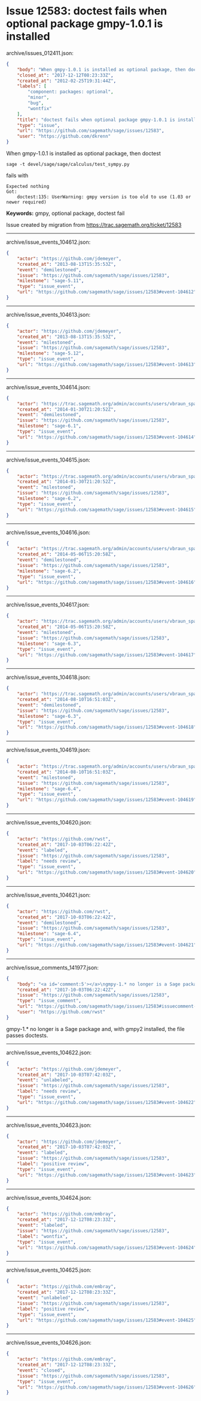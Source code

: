 # Issue 12583: doctest fails when optional package gmpy-1.0.1 is installed

archive/issues_012411.json:
```json
{
    "body": "When gmpy-1.0.1 is installed as optional package, then doctest\n\n```\nsage -t devel/sage/sage/calculus/test_sympy.py\n```\nfails with\n\n```\nExpected nothing\nGot:\n    doctest:135: UserWarning: gmpy version is too old to use (1.03 or newer required)\n```\n\n\n**Keywords:** gmpy, optional package, doctest fail\n\nIssue created by migration from https://trac.sagemath.org/ticket/12583\n\n",
    "closed_at": "2017-12-12T08:23:33Z",
    "created_at": "2012-02-25T19:31:44Z",
    "labels": [
        "component: packages: optional",
        "minor",
        "bug",
        "wontfix"
    ],
    "title": "doctest fails when optional package gmpy-1.0.1 is installed",
    "type": "issue",
    "url": "https://github.com/sagemath/sage/issues/12583",
    "user": "https://github.com/dkrenn"
}
```
When gmpy-1.0.1 is installed as optional package, then doctest

```
sage -t devel/sage/sage/calculus/test_sympy.py
```
fails with

```
Expected nothing
Got:
    doctest:135: UserWarning: gmpy version is too old to use (1.03 or newer required)
```


**Keywords:** gmpy, optional package, doctest fail

Issue created by migration from https://trac.sagemath.org/ticket/12583





---

archive/issue_events_104612.json:
```json
{
    "actor": "https://github.com/jdemeyer",
    "created_at": "2013-08-13T15:35:53Z",
    "event": "demilestoned",
    "issue": "https://github.com/sagemath/sage/issues/12583",
    "milestone": "sage-5.11",
    "type": "issue_event",
    "url": "https://github.com/sagemath/sage/issues/12583#event-104612"
}
```



---

archive/issue_events_104613.json:
```json
{
    "actor": "https://github.com/jdemeyer",
    "created_at": "2013-08-13T15:35:53Z",
    "event": "milestoned",
    "issue": "https://github.com/sagemath/sage/issues/12583",
    "milestone": "sage-5.12",
    "type": "issue_event",
    "url": "https://github.com/sagemath/sage/issues/12583#event-104613"
}
```



---

archive/issue_events_104614.json:
```json
{
    "actor": "https://trac.sagemath.org/admin/accounts/users/vbraun_spam",
    "created_at": "2014-01-30T21:20:52Z",
    "event": "demilestoned",
    "issue": "https://github.com/sagemath/sage/issues/12583",
    "milestone": "sage-6.1",
    "type": "issue_event",
    "url": "https://github.com/sagemath/sage/issues/12583#event-104614"
}
```



---

archive/issue_events_104615.json:
```json
{
    "actor": "https://trac.sagemath.org/admin/accounts/users/vbraun_spam",
    "created_at": "2014-01-30T21:20:52Z",
    "event": "milestoned",
    "issue": "https://github.com/sagemath/sage/issues/12583",
    "milestone": "sage-6.2",
    "type": "issue_event",
    "url": "https://github.com/sagemath/sage/issues/12583#event-104615"
}
```



---

archive/issue_events_104616.json:
```json
{
    "actor": "https://trac.sagemath.org/admin/accounts/users/vbraun_spam",
    "created_at": "2014-05-06T15:20:58Z",
    "event": "demilestoned",
    "issue": "https://github.com/sagemath/sage/issues/12583",
    "milestone": "sage-6.2",
    "type": "issue_event",
    "url": "https://github.com/sagemath/sage/issues/12583#event-104616"
}
```



---

archive/issue_events_104617.json:
```json
{
    "actor": "https://trac.sagemath.org/admin/accounts/users/vbraun_spam",
    "created_at": "2014-05-06T15:20:58Z",
    "event": "milestoned",
    "issue": "https://github.com/sagemath/sage/issues/12583",
    "milestone": "sage-6.3",
    "type": "issue_event",
    "url": "https://github.com/sagemath/sage/issues/12583#event-104617"
}
```



---

archive/issue_events_104618.json:
```json
{
    "actor": "https://trac.sagemath.org/admin/accounts/users/vbraun_spam",
    "created_at": "2014-08-10T16:51:03Z",
    "event": "demilestoned",
    "issue": "https://github.com/sagemath/sage/issues/12583",
    "milestone": "sage-6.3",
    "type": "issue_event",
    "url": "https://github.com/sagemath/sage/issues/12583#event-104618"
}
```



---

archive/issue_events_104619.json:
```json
{
    "actor": "https://trac.sagemath.org/admin/accounts/users/vbraun_spam",
    "created_at": "2014-08-10T16:51:03Z",
    "event": "milestoned",
    "issue": "https://github.com/sagemath/sage/issues/12583",
    "milestone": "sage-6.4",
    "type": "issue_event",
    "url": "https://github.com/sagemath/sage/issues/12583#event-104619"
}
```



---

archive/issue_events_104620.json:
```json
{
    "actor": "https://github.com/rwst",
    "created_at": "2017-10-03T06:22:42Z",
    "event": "labeled",
    "issue": "https://github.com/sagemath/sage/issues/12583",
    "label": "needs review",
    "type": "issue_event",
    "url": "https://github.com/sagemath/sage/issues/12583#event-104620"
}
```



---

archive/issue_events_104621.json:
```json
{
    "actor": "https://github.com/rwst",
    "created_at": "2017-10-03T06:22:42Z",
    "event": "demilestoned",
    "issue": "https://github.com/sagemath/sage/issues/12583",
    "milestone": "sage-6.4",
    "type": "issue_event",
    "url": "https://github.com/sagemath/sage/issues/12583#event-104621"
}
```



---

archive/issue_comments_141977.json:
```json
{
    "body": "<a id='comment:5'></a>\ngmpy-1.* no longer is a Sage package and, with gmpy2 installed, the file passes doctests.",
    "created_at": "2017-10-03T06:22:42Z",
    "issue": "https://github.com/sagemath/sage/issues/12583",
    "type": "issue_comment",
    "url": "https://github.com/sagemath/sage/issues/12583#issuecomment-141977",
    "user": "https://github.com/rwst"
}
```

<a id='comment:5'></a>
gmpy-1.* no longer is a Sage package and, with gmpy2 installed, the file passes doctests.



---

archive/issue_events_104622.json:
```json
{
    "actor": "https://github.com/jdemeyer",
    "created_at": "2017-10-03T07:42:03Z",
    "event": "unlabeled",
    "issue": "https://github.com/sagemath/sage/issues/12583",
    "label": "needs review",
    "type": "issue_event",
    "url": "https://github.com/sagemath/sage/issues/12583#event-104622"
}
```



---

archive/issue_events_104623.json:
```json
{
    "actor": "https://github.com/jdemeyer",
    "created_at": "2017-10-03T07:42:03Z",
    "event": "labeled",
    "issue": "https://github.com/sagemath/sage/issues/12583",
    "label": "positive review",
    "type": "issue_event",
    "url": "https://github.com/sagemath/sage/issues/12583#event-104623"
}
```



---

archive/issue_events_104624.json:
```json
{
    "actor": "https://github.com/embray",
    "created_at": "2017-12-12T08:23:33Z",
    "event": "labeled",
    "issue": "https://github.com/sagemath/sage/issues/12583",
    "label": "wontfix",
    "type": "issue_event",
    "url": "https://github.com/sagemath/sage/issues/12583#event-104624"
}
```



---

archive/issue_events_104625.json:
```json
{
    "actor": "https://github.com/embray",
    "created_at": "2017-12-12T08:23:33Z",
    "event": "unlabeled",
    "issue": "https://github.com/sagemath/sage/issues/12583",
    "label": "positive review",
    "type": "issue_event",
    "url": "https://github.com/sagemath/sage/issues/12583#event-104625"
}
```



---

archive/issue_events_104626.json:
```json
{
    "actor": "https://github.com/embray",
    "created_at": "2017-12-12T08:23:33Z",
    "event": "closed",
    "issue": "https://github.com/sagemath/sage/issues/12583",
    "type": "issue_event",
    "url": "https://github.com/sagemath/sage/issues/12583#event-104626"
}
```
